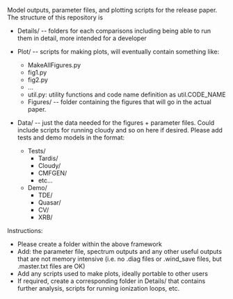 Model outputs, parameter files, and plotting scripts for the release paper. The structure of this repository is 

* Details/ -- folders for each comparisons including being able to run them in detail, more intended for a developer
* Plot/ -- scripts for making plots, will eventually contain something like:
	* MakeAllFigures.py
	* fig1.py
	* fig2.py
	* ...
	* util.py: utility functions and code name definition as util.CODE_NAME 
	* Figures/ -- folder containing the figures that will go in the actual paper. 

* Data/ -- just the data needed for the figures + parameter files. Could include scripts for running cloudy and so on here if desired. Please add tests and demo models in the format:
	* Tests/
		* Tardis/
		* Cloudy/
		* CMFGEN/
		* etc...
	* Demo/
		* TDE/
		* Quasar/
		* CV/
		* XRB/

Instructions:
* Please create a folder within the above framework
* Add:  the parameter file, spectrum outputs and any other useful outputs that are not memory intensive (i.e. no .diag files or .wind_save files, but .master.txt files are OK)
* Add any scripts used to make plots, ideally portable to other users
* If required, create a corresponding folder in Details/ that contains further analysis, scripts for running ionization loops, etc. 




